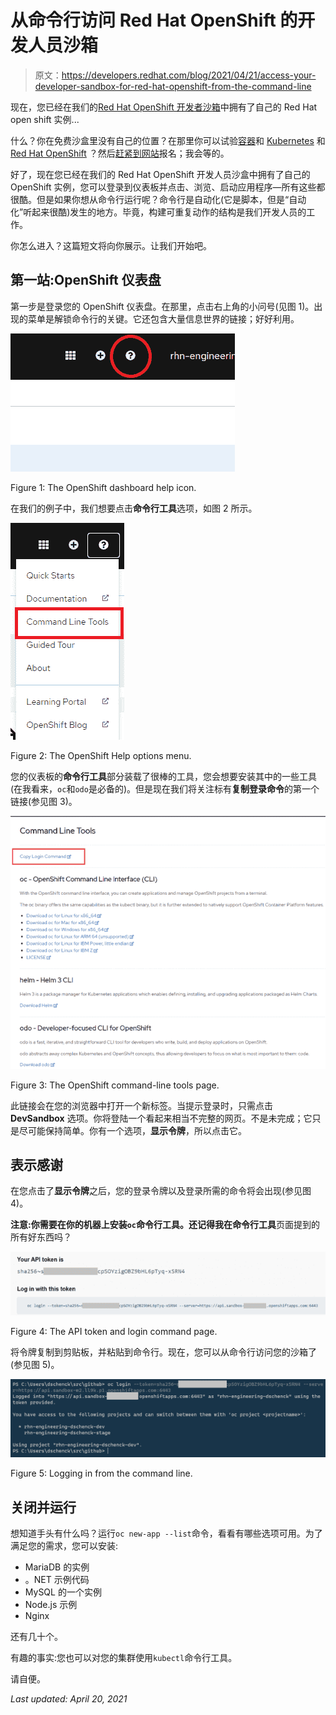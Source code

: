 # 从命令行访问 Red Hat OpenShift 的开发人员沙箱

> 原文：<https://developers.redhat.com/blog/2021/04/21/access-your-developer-sandbox-for-red-hat-openshift-from-the-command-line>

现在，您已经在我们的[Red Hat OpenShift 开发者沙箱](https://developers.redhat.com/developer-sandbox)中拥有了自己的 Red Hat open shift 实例...

什么？你在免费沙盒里没有自己的位置？在那里你可以试验[容器](/topics/containers/)和 [Kubernetes](/topics/kubernetes/) 和 [Red Hat OpenShift](/products/openshift/overview) ？然后[赶紧到网站](/developer-sandbox)报名；我会等的。

好了，现在您已经在我们的 Red Hat OpenShift 开发人员沙盒中拥有了自己的 OpenShift 实例，您可以登录到仪表板并点击、浏览、启动应用程序—所有这些都很酷。但是如果你想从命令行运行呢？命令行是自动化(它是脚本，但是“自动化”听起来很酷)发生的地方。毕竟，构建可重复动作的结构是我们开发人员的工作。

你怎么进入？这篇短文将向你展示。让我们开始吧。

## 第一站:OpenShift 仪表盘

第一步是登录您的 OpenShift 仪表盘。在那里，点击右上角的小问号(见图 1)。出现的菜单是解锁命令行的关键。它还包含大量信息世界的链接；好好利用。

[![openshift dashboard help icon](img/41c6cd66442c6383701ee88d430a6bdf.png "ds_command_line_questionmark")](/sites/default/files/blog/2021/04/ds_command_line_questionmark.png)

Figure 1: The OpenShift dashboard help icon.

在我们的例子中，我们想要点击**命令行工具**选项，如图 2 所示。

[![openshift help options menu](img/78259e08327c4f9c606c28943fbed63d.png "ds_command_line_questionmark_menu")](/sites/default/files/blog/2021/04/ds_command_line_questionmark_menu.png)

Figure 2: The OpenShift Help options menu.

您的仪表板的**命令行工具**部分装载了很棒的工具，您会想要安装其中的一些工具(在我看来，`oc`和`odo`是必备的)。但是现在我们将关注标有**复制登录命令**的第一个链接(参见图 3)。

[![The OpenShift command line tools page, with &quot;Copy Login Command&quot; highlighted.](img/7e0ed23dca216ce799e2f263c5d85be8.png "ds_command_line_tools page")](/sites/default/files/blog/2021/04/ds_command_line_tools-page.png)

Figure 3: The OpenShift command-line tools page.

此链接会在您的浏览器中打开一个新标签。当提示登录时，只需点击 **DevSandbox** 选项。你将登陆一个看起来相当不完整的网页。不是未完成；它只是尽可能保持简单。你有一个选项，**显示令牌**，所以点击它。

## 表示感谢

在您点击了**显示令牌**之后，您的登录令牌以及登录所需的命令将会出现(参见图 4)。

**注意:**你需要在你的机器上安装`oc`命令行工具。还记得我在**命令行工具**页面提到的所有好东西吗？

[![api token page](img/10663cbf1d19ae53f8e0074a4992874c.png "ds_command_line_api_token")](/sites/default/files/blog/2021/04/ds_command_line_api_token.png)

Figure 4: The API token and login command page.

将令牌复制到剪贴板，并粘贴到命令行。现在，您可以从命令行访问您的沙箱了(参见图 5)。

[![logging in from command line](img/20001b868d7b028c600863b607191b3c.png "ds_command_line_logged_in")](/sites/default/files/blog/2021/04/ds_command_line_logged_in.png)

Figure 5: Logging in from the command line.

## 关闭并运行

想知道手头有什么吗？运行`oc new-app --list`命令，看看有哪些选项可用。为了满足您的需求，您可以安装:

*   MariaDB 的实例
*   。NET 示例代码
*   MySQL 的一个实例
*   Node.js 示例
*   Nginx

还有几十个。

有趣的事实:您也可以对您的集群使用`kubectl`命令行工具。

请自便。

*Last updated: April 20, 2021*